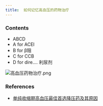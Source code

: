 ```yaml
---
title:  如何记忆高血压的药物治疗
--- 
```


### Contents
- ABCD
- A for ACEI
- B for β阻
- C for CCB
- D for dire.... 利尿剂

![高血压药物治疗.png](/note-images/高血压药物治疗.png)

### References
- [单纯收缩期高血压最佳首选降压药及其原因](/单纯收缩期高血压最佳首选降压药及其原因)
